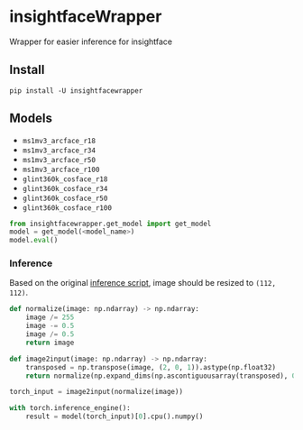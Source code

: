 # insightfaceWrapper
Wrapper for easier inference for insightface

## Install
```
pip install -U insightfacewrapper
```

## Models

* `ms1mv3_arcface_r18`
* `ms1mv3_arcface_r34`
* `ms1mv3_arcface_r50`
* `ms1mv3_arcface_r100`
* `glint360k_cosface_r18`
* `glint360k_cosface_r34`
* `glint360k_cosface_r50`
* `glint360k_cosface_r100`


```python
from insightfacewrapper.get_model import get_model
model = get_model(<model_name>)
model.eval()
```

### Inference

Based on the original
[inference script](https://github.com/deepinsight/insightface/blob/master/recognition/arcface_torch/inference.py),
image should be resized to `(112, 112)`.

```python
def normalize(image: np.ndarray) -> np.ndarray:
    image /= 255
    image -= 0.5
    image /= 0.5
    return image

def image2input(image: np.ndarray) -> np.ndarray:
    transposed = np.transpose(image, (2, 0, 1)).astype(np.float32)
    return normalize(np.expand_dims(np.ascontiguousarray(transposed), 0))

torch_input = image2input(normalize(image))

with torch.inference_engine():
    result = model(torch_input)[0].cpu().numpy()
```
